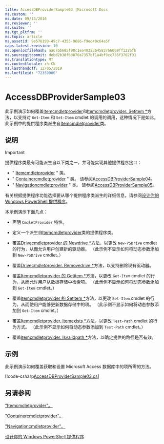 ```yaml
---
title: AccessDBProviderSample03 |Microsoft Docs
ms.custom: ''
ms.date: 09/13/2016
ms.reviewer: ''
ms.suite: ''
ms.tgt_pltfrm: ''
ms.topic: article
ms.assetid: 9e576199-49c7-4355-9686-f9ed40c64a5f
caps.latest.revision: 10
ms.openlocfilehash: aa67bb605f90c1ea40323b4583766069ff1226fb
ms.sourcegitcommit: debd2b38fb8070a7357bf1a4bf9cc736f3702f31
ms.translationtype: MT
ms.contentlocale: zh-CN
ms.lasthandoff: 12/05/2019
ms.locfileid: "72359986"
---
```

# <a name="accessdbprovidersample03"></a>AccessDBProviderSample03

此示例演示如何覆盖[Itemcmdletprovider](/dotnet/api/System.Management.Automation.Provider.ItemCmdletProvider.GetItem)和[Itemcmdletprovider. Setitem *](/dotnet/api/System.Management.Automation.Provider.ItemCmdletProvider.SetItem)方法，以支持对 `Get-Item` 和 `Set-Item` cmdlet 的调用的调用，这种情况下是如此。 此示例中的提供程序类派生自[Itemcmdletprovider](/dotnet/api/System.Management.Automation.Provider.ItemCmdletProvider)类。

## <a name="demonstrates"></a>说明

> [!IMPORTANT]
> 提供程序类最有可能派生自以下类之一，并可能实现其他提供程序接口：
>
> -   " [Itemcmdletprovider](/dotnet/api/System.Management.Automation.Provider.ItemCmdletProvider) " 类。
> -   " [Containercmdletprovider](/dotnet/api/System.Management.Automation.Provider.ContainerCmdletProvider) " 类。 请参阅[AccessDBProviderSample04](./accessdbprovidersample04.md)。
> -   " [Navigationcmdletprovider](/dotnet/api/System.Management.Automation.Provider.NavigationCmdletProvider) " 类。 请参阅[AccessDBProviderSample05](./accessdbprovidersample05.md)。
>
> 有关根据提供程序功能选择要从哪个提供程序类派生的详细信息，请参阅[设计你的 Windows PowerShell 提供程序](./provider-types.md)。

本示例演示下面几点：

- 声明 `CmdletProvider` 特性。

- 定义一个派生自[Itemcmdletprovider](/dotnet/api/System.Management.Automation.Provider.ItemCmdletProvider)类的提供程序类。

- 覆盖[Drivecmdletprovider 的 Newdrive *](/dotnet/api/System.Management.Automation.Provider.DriveCmdletProvider.NewDrive)方法，以更改 `New-PSDrive` cmdlet 的行为，从而允许用户创建新的驱动器。 （此示例不显示如何将动态参数添加到 `New-PSDrive` cmdlet。）

- 覆盖[Drivecmdletprovider. Removedrive *](/dotnet/api/System.Management.Automation.Provider.DriveCmdletProvider.RemoveDrive)方法，以支持删除现有驱动器。

- 覆盖[Itemcmdletprovider 的 Getitem *](/dotnet/api/System.Management.Automation.Provider.ItemCmdletProvider.GetItem)方法，以更改 `Get-Item` cmdlet 的行为，从而允许用户从数据存储中检索项。 （此示例不显示如何将动态参数添加到 `Get-Item` cmdlet。）

- 覆盖[Itemcmdletprovider 的 Setitem *](/dotnet/api/System.Management.Automation.Provider.ItemCmdletProvider.SetItem)方法，以更改 `Set-Item` cmdlet 的行为，从而使用户能够更新数据存储中的项。 （此示例不显示如何将动态参数添加到 `Get-Item` cmdlet。）

- 覆盖[Itemcmdletprovider. Itemexists *](/dotnet/api/System.Management.Automation.Provider.ItemCmdletProvider.ItemExists)方法，以更改 `Test-Path` cmdlet 的行为方式。 （此示例不显示如何将动态参数添加到 `Test-Path` cmdlet。）

- 覆盖[Itemcmdletprovider. Isvalidpath *](/dotnet/api/System.Management.Automation.Provider.ItemCmdletProvider.IsValidPath)方法，以确定提供的路径是否有效。

## <a name="example"></a>示例

此示例演示如何覆盖获取和设置 Microsoft Access 数据库中的项所需的方法。

[!code-csharp[AccessDBProviderSample03.cs](../../../../powershell-sdk-samples/SDK-2.0/csharp/AccessDBProviderSample06/AccessDBProviderSample06.cs#L11-L976 "AccessDBProviderSample03.cs")]

## <a name="see-also"></a>另请参阅

["Itemcmdletprovider"。](/dotnet/api/System.Management.Automation.Provider.ItemCmdletProvider)

["Containercmdletprovider"。](/dotnet/api/System.Management.Automation.Provider.ContainerCmdletProvider)

["Navigationcmdletprovider"。](/dotnet/api/System.Management.Automation.Provider.NavigationCmdletProvider)

[设计你的 Windows PowerShell 提供程序](./provider-types.md)
